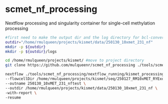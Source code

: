 # scmet_nf_processing
Nextflow processing and singularity container for single-cell methylation processing

```bash
#first need to make the output dir and the log directory for bcl-convert
outdir="/home/rmulqueen/projects/kismet/data/250130_10xmet_231_nf"
mkdir -p ${outdir}
mkdir -p ${outdir}/logs

cd /home/rmulqueen/projects/kismet/ #move to project directory
git clone https://github.com/mulqueenr/scmet_nf_processing ./tools/scmet_nf_processing #pull github repo

nextflow ./tools/scmet_nf_processing/nextflow_running/kismet_processing.groovy \
--flowcellDir /home/rmulqueen/projects/kismet/seq/250127_RM10xMET_RYExome \
--outname 250130_10xMET_231_nftest \
--outdir /home/rmulqueen/projects/kismet/data/250130_10xmet_231_nf \
-with-report \
-resume
```